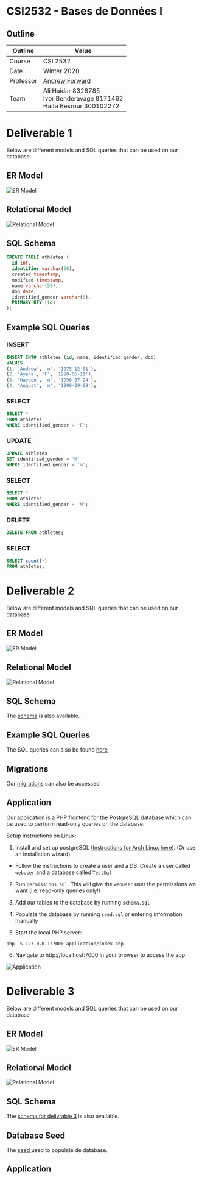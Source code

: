 # CSI2532 - Bases de Données I

## Outline

| Outline | Value |
| --- | --- |
| Course | CSI 2532 |
| Date | Winter 2020 |
| Professor | [Andrew Forward](aforward@uottawa.ca) |
| Team | Ali Haidar 8328785<br> Ivor Benderavage 8171462<br> Haifa Besrour 300102272<br> |


# Deliverable 1

Below are different models and SQL queries that can be used on our database

## ER Model

![ER Model](assets/ErModel.png)

## Relational Model

![Relational Model](assets/RelationalModel.png)


## SQL Schema

```sql
CREATE TABLE athletes (
  id int,
  identifier varchar(50),
  created timestamp,
  modified timestamp,
  name varchar(50),
  dob date,
  identified_gender varchar(6),
  PRIMARY KEY (id)
);
```

## Example SQL Queries

### INSERT

```sql
INSERT INTO athletes (id, name, identified_gender, dob)
VALUES
(1, 'Andrew', 'm', '1975-12-01'),
(2, 'Ayana', 'F', '1998-06-11'),
(3, 'Hayden', 'm', '1996-07-24'),
(4, 'August', 'm', '1999-09-09');
```

### SELECT 

```sql
SELECT *
FROM athletes
WHERE identified_gender = 'F';
```

### UPDATE

```sql
UPDATE athletes
SET identified_gender = 'M'
WHERE identified_gender = 'm';
```

### SELECT

```sql
SELECT *
FROM athletes
WHERE identified_gender = 'M';
```

### DELETE

```sql
DELETE FROM athletes;
```

### SELECT

```sql
SELECT count(*)
FROM athletes;
```

# Deliverable 2

Below are different models and SQL queries that can be used on our database

## ER Model

![ER Model](assets/ERModel2.png)

## Relational Model

![Relational Model](assets/RelationalModel2.png)


## SQL Schema

The [schema](https://github.com/professor-forward/projet-csi2532_team/tree/master/db/schema.sql) is also available.


## Example SQL Queries

The SQL queries can also be found [here](https://github.com/professor-forward/projet-csi2532_team/tree/master/db/seed.sql)

## Migrations 

Our [migrations](https://github.com/professor-forward/projet-csi2532_team/tree/master/db/migrations) can also be accessed


## Application

Our application is a PHP frontend for the PostgreSQL database which can be used to perform read-only queries on the database.

Setup instructions on Linux:


1. Install and set up postgreSQL [(Instructions for Arch Linux here)](https://wiki.archlinux.org/index.php/PostgreSQL).  (Or use an installation wizard)

* Follow the instructions to create a user and a DB.  Create a user called `webuser` and a database called `TestSql`

2. Run `permissions.sql`.  This will give the `webuser` user the permissions we want (i.e. read-only queries only!)

3. Add our tables to the database by running `schema.sql`

4. Populate the database by running `seed.sql` or entering information manually

5. Start the local PHP server:

```
php -S 127.0.0.1:7000 application/index.php
```

6. Navigate to http://localhost:7000 in your browser to access the app.


![Application](assets/app.png)


# Deliverable 3

Below are different models and SQL queries that can be used on our database

## ER Model

![ER Model](assets/ERModel3.jpeg)

## Relational Model

![Relational Model](assets/RelationalModel3.jpeg)


## SQL Schema

The [schema for delivrable 3](https://github.com/professor-forward/projet-csi2532_team/tree/master/db/Updatedschema.sql) is also available.


## Database Seed

The [seed ](https://github.com/professor-forward/projet-csi2532_team/blob/master/db/UpdatedSeed.sql) used to populate de database.


## Application
